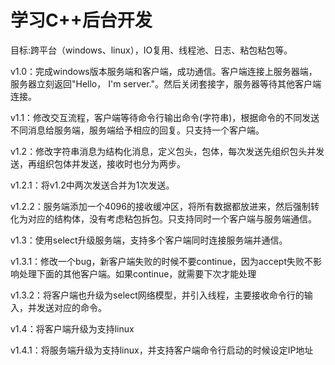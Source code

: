 # 学习C++后台开发

目标:跨平台（windows、linux），IO复用、线程池、日志、粘包粘包等。

v1.0：完成windows版本服务端和客户端，成功通信。客户端连接上服务器端，服务器立刻返回"Hello， I'm server."。然后关闭套接字，服务器等待其他客户端连接。

v1.1：修改交互流程，客户端等待命令行输出命令(字符串)，根据命令的不同发送不同消息给服务端，服务端给予相应的回复。只支持一个客户端。

v1.2：修改字符串消息为结构化消息，定义包头，包体，每次发送先组织包头并发送，再组织包体并发送，接收时也分为两步。

v1.2.1：将v1.2中两次发送合并为1次发送。

v1.2.2：服务端添加一个4096的接收缓冲区，将所有数据都放进来，然后强制转化为对应的结构体，没有考虑粘包拆包。只支持同时一个客户端与服务端通信。

v1.3：使用select升级服务端，支持多个客户端同时连接服务端并通信。

v1.3.1：修改一个bug，新客户端失败的时候不要continue，因为accept失败不影响处理下面的其他客户端。如果continue，就需要下次才能处理

v1.3.2：将客户端也升级为select网络模型，并引入线程，主要接收命令行的输入，并发送对应的命令。

v1.4：将客户端升级为支持linux

v1.4.1：将服务端升级为支持linux，并支持客户端命令行启动的时候设定IP地址